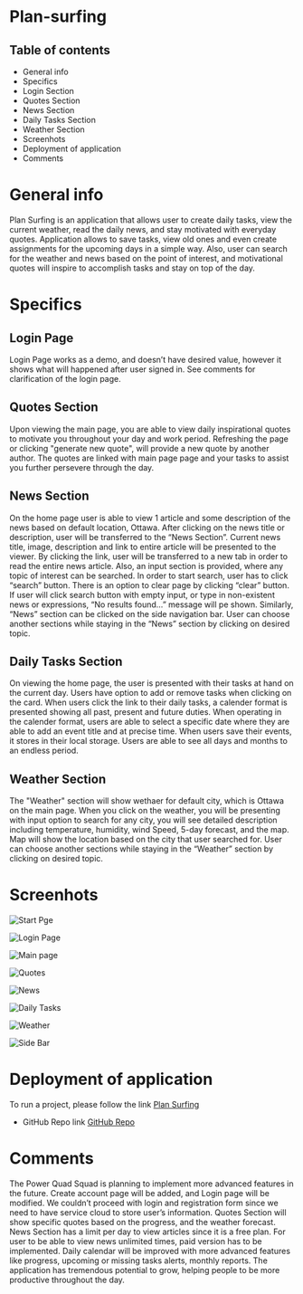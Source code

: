 # Plan-surfing

## Table of contents

* General info
* Specifics
 * Login Section
 * Quotes Section
 * News Section
 * Daily Tasks Section
 * Weather Section
 * Screenhots
 * Deployment of application
 * Comments



# General info

   Plan Surfing is an application that allows user to create daily tasks, view the current weather, read the daily news, and stay motivated with everyday quotes. Application allows to save tasks, view old ones and even create assignments for the upcoming days in a simple way. Also, user can search for the weather and news based on the point of interest, and motivational quotes will inspire to accomplish tasks and stay on top of the day. 




# Specifics

 ## Login Page

  Login Page works as a demo, and doesn’t have desired value, however it shows what will happened after user signed in. See comments for clarification of the login page.



 ## Quotes Section

   Upon viewing the main page, you are able to view daily inspirational quotes to motivate you throughout your day and work period. Refreshing the page or clicking "generate new quote", will provide a new quote by another author. The quotes are linked with main page page and your tasks to assist you further persevere through the day.  



 ## News Section

   On the home page user is able to view 1 article and some description of the news based on default location, Ottawa. After clicking on the news title or description, user will be transferred to the “News Section”. Current news title, image, description and link to entire article will be presented to the viewer. By clicking the link, user will be transferred to a new tab in order to read the entire news article. Also, an input section is provided, where any topic of interest can be searched. In order to start search, user has to click “search” button. There is an option to clear page by clicking “clear” button.  If user will click search button with empty input, or type in non-existent news or expressions, “No results found…” message will pe shown. Similarly, “News” section can be clicked on the side navigation bar. User can choose another sections while staying in the “News” section by clicking on desired topic. 


 ## Daily Tasks Section

  
   On viewing the home page, the user is presented with their tasks at hand on the current day. Users have option to add or remove tasks when clicking on the card. When users click the link to their daily tasks, a calender format is presented showing all past, present and future duties. When operating in the calender format, users are able to select a specific date where they are able to add an event title and at precise time. When users save their events, it stores in their local storage. Users are able to see all days and months to an endless period.


 ## Weather Section

   The "Weather" section will show wethaer for default city, which is Ottawa on the main page. When you click on the weather, you will be presenting with input option to search for any city, you will see detailed description including temperature, humidity, wind Speed, 5-day forecast, and the map. Map will show the location based on the city that user searched for. User can choose another sections while staying in the “Weather” section by clicking on desired topic. 



# Screenhots  
   
  ![Start Pge](/assets/images/login1.png)

  ![Login Page](/assets/images/login2.png)
 
  ![Main page](/assets/images/1.png)

  ![Quotes](/assets/images/quotes.png)

  ![News](/assets/images/news.png)

  ![Daily Tasks](/assets/images/calendar.png)

  ![Weather](/assets/images/weather1.png)

  ![Side Bar](/assets/images/news4.png)


# Deployment of application

 To run a project, please follow the link [Plan Surfing](https://hakeem235.github.io/Plan-surfing/)

 * GitHub Repo link [GitHub Repo](https://github.com/hakeem235/Weather-Dashboard)


# Comments

 The Power Quad Squad is planning to implement more advanced features in the future. Create account page will be added, and Login page will be modified. We couldn’t proceed with login and registration form since we need to have service cloud to store user’s information.  Quotes Section will show specific quotes based on the progress, and the weather forecast. News Section has a limit per day to view articles since it is a free plan. For user to be able to view news unlimited times, paid version has to be implemented. Daily calendar will be improved with more advanced features like progress, upcoming or missing tasks alerts, monthly reports. The application has tremendous potential to grow, helping people to be more productive throughout the day.